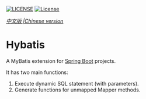 [![LICENSE](https://img.shields.io/badge/license-Anti%20996-blue.svg)](https://github.com/996icu/996.ICU/blob/master/LICENSE)
[![License](https://img.shields.io/badge/License-Apache_2.0-blue.svg)](https://opensource.org/licenses/Apache-2.0)

_[中文版 |Chinese version](README_zh-CN.md)_

# Hybatis

A MyBatis extension for [Spring Boot](https://spring.io/projects/spring-boot) projects.

It has two main functions:

1. Execute dynamic SQL statement (with parameters).
2. Generate functions for unmapped Mapper methods.
